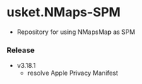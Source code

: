 # usket.NMaps-SPM
- Repository for using NMapsMap as SPM

### Release
- v3.18.1
  - resolve Apple Privacy Manifest
